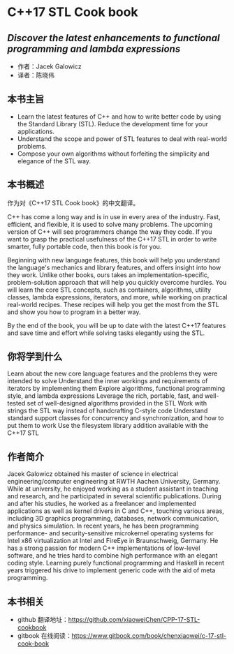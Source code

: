 C++17 STL Cook book
=========================
*Discover the latest enhancements to functional programming and lambda expressions*
-------------------------
- 作者：Jacek Galowicz
- 译者：陈晓伟

## 本书主旨

- Learn the latest features of C++ and how to write better code by using the Standard Library (STL). Reduce the development time for your applications.
- Understand the scope and power of STL features to deal with real-world problems.
- Compose your own algorithms without forfeiting the simplicity and elegance of the STL way.

## 本书概述

作为对《C++17 STL Cook book》的中文翻译。

C++ has come a long way and is in use in every area of the industry. Fast, efficient, and flexible, it is used to solve many problems. The upcoming version of C++ will see programmers change the way they code. If you want to grasp the practical usefulness of the C++17 STL in order to write smarter, fully portable code, then this book is for you.

Beginning with new language features, this book will help you understand the language's mechanics and library features, and offers insight into how they work. Unlike other books, ours takes an implementation-specific, problem-solution approach that will help you quickly overcome hurdles. You will learn the core STL concepts, such as containers, algorithms, utility classes, lambda expressions, iterators, and more, while working on practical real-world recipes. These recipes will help you get the most from the STL and show you how to program in a better way.

By the end of the book, you will be up to date with the latest C++17 features and save time and effort while solving tasks elegantly using the STL.

## 你将学到什么

Learn about the new core language features and the problems they were intended to solve
Understand the inner workings and requirements of iterators by implementing them
Explore algorithms, functional programming style, and lambda expressions
Leverage the rich, portable, fast, and well-tested set of well-designed algorithms provided in the STL
Work with strings the STL way instead of handcrafting C-style code
Understand standard support classes for concurrency and synchronization, and how to put them to work
Use the filesystem library addition available with the C++17 STL

## 作者简介

Jacek Galowicz obtained his master of science in electrical engineering/computer engineering at RWTH Aachen University, Germany. While at university, he enjoyed working as a student assistant in teaching and research, and he participated in several scientific publications. During and after his studies, he worked as a freelancer and implemented applications as well as kernel drivers in C and C++, touching various areas, including 3D graphics programming, databases, network communication, and physics simulation. In recent years, he has been programming performance- and security-sensitive microkernel operating systems for Intel x86 virtualization at Intel and FireEye in Braunschweig, Germany. He has a strong passion for modern C++ implementations of low-level software, and he tries hard to combine high performance with an elegant coding style. Learning purely functional programming and Haskell in recent years triggered his drive to implement generic code with the aid of meta programming.

## 本书相关

- github 翻译地址：https://github.com/xiaoweiChen/CPP-17-STL-cookbook
- gitbook 在线阅读：https://www.gitbook.com/book/chenxiaowei/c-17-stl-cook-book
